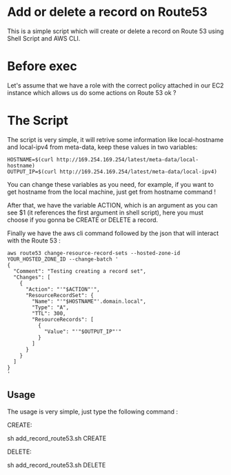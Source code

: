 # Add or delete a record on Route53

This is a simple script which will create or delete a record on Route 53 using Shell Script and AWS CLI.

# Before exec

Let's assume that we have a role with the correct policy attached in our EC2 instance which allows us do some actions on Route 53 ok ?

# The Script

The script is very simple, it will retrive some information like local-hostname and local-ipv4 from meta-data, keep these values in two variables:

```console
HOSTNAME=$(curl http://169.254.169.254/latest/meta-data/local-hostname)
OUTPUT_IP=$(curl http://169.254.169.254/latest/meta-data/local-ipv4)
```

You can change these variables as you need, for example, if you want to get hostname from the local machine, just get from hostname command !

After that, we have the variable ACTION, which is an argument as you can see $1 (it references the first argument in shell script), here you must choose if you gonna be CREATE or DELETE a record.

Finally we have the aws cli command followed by the json that will interact with the Route 53 :

```console
aws route53 change-resource-record-sets --hosted-zone-id YOUR_HOSTED_ZONE_ID --change-batch '
{
  "Comment": "Testing creating a record set",
  "Changes": [
    {
      "Action": "'"$ACTION"'",
      "ResourceRecordSet": {
        "Name": "'"$HOSTNAME"'.domain.local",
        "Type": "A",
        "TTL": 300,
        "ResourceRecords": [
          {
            "Value": "'"$OUTPUT_IP"'"
          }
        ]
      }
    }
  ]
}
'
```

## Usage

The usage is very simple, just type the following command :

CREATE:

sh add_record_route53.sh CREATE

DELETE:

sh add_record_route53.sh DELETE

